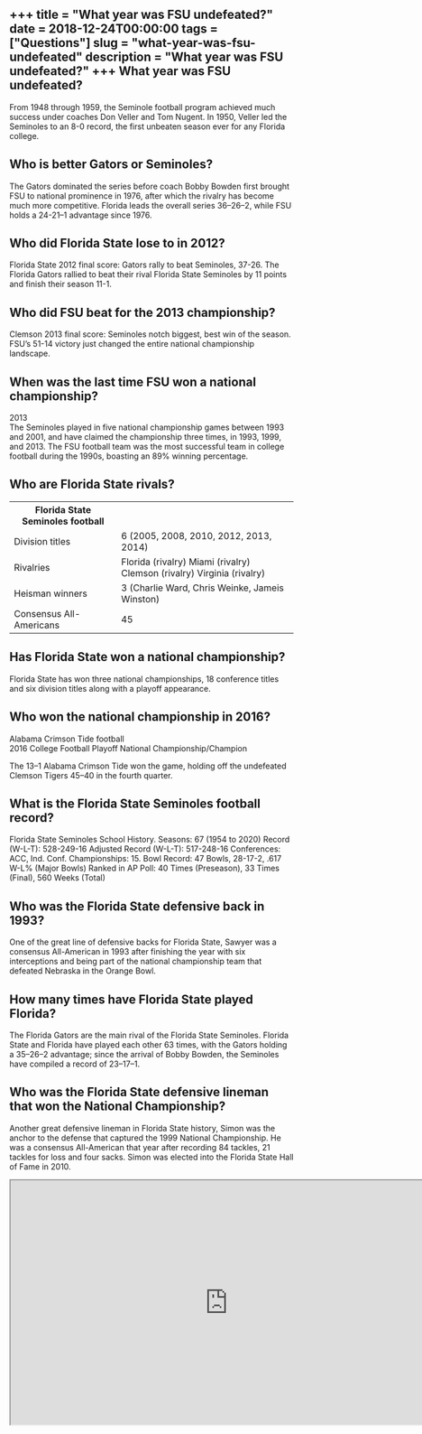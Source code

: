 +++
title = "What year was FSU undefeated?"
date = 2018-12-24T00:00:00
tags = ["Questions"]
slug = "what-year-was-fsu-undefeated"
description = "What year was FSU undefeated?"
+++
What year was FSU undefeated?
-----------------------------

From 1948 through 1959, the Seminole football program achieved much success under coaches Don Veller and Tom Nugent. In 1950, Veller led the Seminoles to an 8-0 record, the first unbeaten season ever for any Florida college.

Who is better Gators or Seminoles?
----------------------------------

The Gators dominated the series before coach Bobby Bowden first brought FSU to national prominence in 1976, after which the rivalry has become much more competitive. Florida leads the overall series 36–26–2, while FSU holds a 24-21–1 advantage since 1976.

Who did Florida State lose to in 2012?
--------------------------------------

Florida State 2012 final score: Gators rally to beat Seminoles, 37-26. The Florida Gators rallied to beat their rival Florida State Seminoles by 11 points and finish their season 11-1.

Who did FSU beat for the 2013 championship?
-------------------------------------------

Clemson 2013 final score: Seminoles notch biggest, best win of the season. FSU’s 51-14 victory just changed the entire national championship landscape.

When was the last time FSU won a national championship?
-------------------------------------------------------

2013  
The Seminoles played in five national championship games between 1993 and 2001, and have claimed the championship three times, in 1993, 1999, and 2013. The FSU football team was the most successful team in college football during the 1990s, boasting an 89% winning percentage.

Who are Florida State rivals?
-----------------------------

<table><tr><th>Florida State Seminoles football</th></tr><tr><td>Division titles</td><td>6 (2005, 2008, 2010, 2012, 2013, 2014)</td></tr><tr><td>Rivalries</td><td>Florida (rivalry) Miami (rivalry) Clemson (rivalry) Virginia (rivalry)</td></tr><tr><td>Heisman winners</td><td>3 (Charlie Ward, Chris Weinke, Jameis Winston)</td></tr><tr><td>Consensus All-Americans</td><td>45</td></tr></table>

Has Florida State won a national championship?
----------------------------------------------

Florida State has won three national championships, 18 conference titles and six division titles along with a playoff appearance.

Who won the national championship in 2016?
------------------------------------------

Alabama Crimson Tide football  
2016 College Football Playoff National Championship/Champion

The 13–1 Alabama Crimson Tide won the game, holding off the undefeated Clemson Tigers 45–40 in the fourth quarter.

What is the Florida State Seminoles football record?
----------------------------------------------------

Florida State Seminoles School History. Seasons: 67 (1954 to 2020) Record (W-L-T): 528-249-16 Adjusted Record (W-L-T): 517-248-16 Conferences: ACC, Ind. Conf. Championships: 15. Bowl Record: 47 Bowls, 28-17-2, .617 W-L% (Major Bowls) Ranked in AP Poll: 40 Times (Preseason), 33 Times (Final), 560 Weeks (Total)

Who was the Florida State defensive back in 1993?
-------------------------------------------------

One of the great line of defensive backs for Florida State, Sawyer was a consensus All-American in 1993 after finishing the year with six interceptions and being part of the national championship team that defeated Nebraska in the Orange Bowl.

How many times have Florida State played Florida?
-------------------------------------------------

The Florida Gators are the main rival of the Florida State Seminoles. Florida State and Florida have played each other 63 times, with the Gators holding a 35–26–2 advantage; since the arrival of Bobby Bowden, the Seminoles have compiled a record of 23–17–1.

Who was the Florida State defensive lineman that won the National Championship?
-------------------------------------------------------------------------------

Another great defensive lineman in Florida State history, Simon was the anchor to the defense that captured the 1999 National Championship. He was a consensus All-American that year after recording 84 tackles, 21 tackles for loss and four sacks. Simon was elected into the Florida State Hall of Fame in 2010.

<iframe allow="accelerometer; autoplay; clipboard-write; encrypted-media; gyroscope; picture-in-picture" allowfullscreen="" class="__youtube_prefs__  epyt-is-override  no-lazyload" data-no-lazy="1" data-origheight="433" data-origwidth="770" data-skipgform_ajax_framebjll="" height="433" id="_ytid_48215" loading="lazy" src="https://www.youtube.com/embed/sCL0hDAe0LQ?enablejsapi=1&autoplay=0&cc_load_policy=0&cc_lang_pref=&iv_load_policy=1&loop=0&modestbranding=0&rel=1&fs=1&playsinline=0&autohide=2&theme=dark&color=red&controls=1&" title="YouTube player" width="770"></iframe>